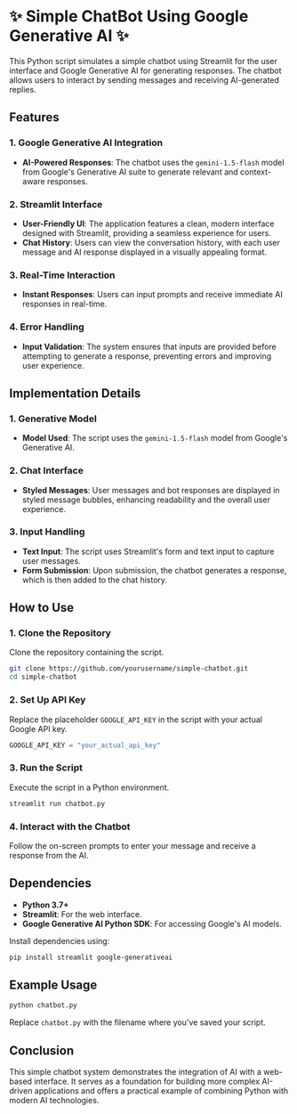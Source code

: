 # ✨ Simple ChatBot Using Google Generative AI ✨

This Python script simulates a simple chatbot using Streamlit for the user interface and Google Generative AI for generating responses. The chatbot allows users to interact by sending messages and receiving AI-generated replies.

## Features

### 1. Google Generative AI Integration
- **AI-Powered Responses**: The chatbot uses the `gemini-1.5-flash` model from Google's Generative AI suite to generate relevant and context-aware responses.

### 2. Streamlit Interface
- **User-Friendly UI**: The application features a clean, modern interface designed with Streamlit, providing a seamless experience for users.
- **Chat History**: Users can view the conversation history, with each user message and AI response displayed in a visually appealing format.

### 3. Real-Time Interaction
- **Instant Responses**: Users can input prompts and receive immediate AI responses in real-time.

### 4. Error Handling
- **Input Validation**: The system ensures that inputs are provided before attempting to generate a response, preventing errors and improving user experience.

## Implementation Details

### 1. Generative Model
- **Model Used**: The script uses the `gemini-1.5-flash` model from Google's Generative AI.

### 2. Chat Interface
- **Styled Messages**: User messages and bot responses are displayed in styled message bubbles, enhancing readability and the overall user experience.

### 3. Input Handling
- **Text Input**: The script uses Streamlit's form and text input to capture user messages.
- **Form Submission**: Upon submission, the chatbot generates a response, which is then added to the chat history.

## How to Use

### 1. Clone the Repository
Clone the repository containing the script.

```bash
git clone https://github.com/yourusername/simple-chatbot.git
cd simple-chatbot
```

### 2. Set Up API Key
Replace the placeholder `GOOGLE_API_KEY` in the script with your actual Google API key.

```python
GOOGLE_API_KEY = "your_actual_api_key"
```

### 3. Run the Script
Execute the script in a Python environment.

```bash
streamlit run chatbot.py
```

### 4. Interact with the Chatbot
Follow the on-screen prompts to enter your message and receive a response from the AI.

## Dependencies

- **Python 3.7+**
- **Streamlit**: For the web interface.
- **Google Generative AI Python SDK**: For accessing Google's AI models.

Install dependencies using:

```bash
pip install streamlit google-generativeai
```

## Example Usage

```bash
python chatbot.py
```

Replace `chatbot.py` with the filename where you've saved your script.

## Conclusion

This simple chatbot system demonstrates the integration of AI with a web-based interface. It serves as a foundation for building more complex AI-driven applications and offers a practical example of combining Python with modern AI technologies.

